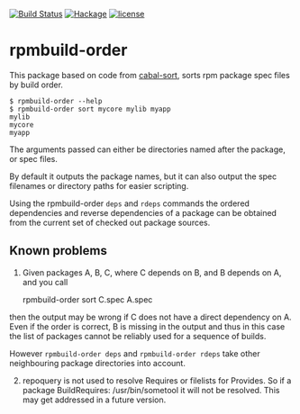 [![Build Status](https://travis-ci.org/juhp/rpmbuild-order.png)](https://travis-ci.org/juhp/rpmbuild-order)
[![Hackage](http://img.shields.io/hackage/v/rpmbuild-order.png)](http://hackage.haskell.org/package/rpmbuild-order)
[![license](https://img.shields.io/badge/license-BSD-brightgreen.svg)](https://opensource.org/licenses/BSD-3-Clause)

# rpmbuild-order

This package based on code from [cabal-sort](http://hackage.haskell.org/package/cabal-sort), sorts rpm package spec files by build order.

    $ rpmbuild-order --help
    $ rpmbuild-order sort mycore mylib myapp
    mylib
    mycore
    myapp

The arguments passed can either be directories named after the package, or spec files.

By default it outputs the package names, but it can also output
the spec filenames or directory paths for easier scripting.

Using the rpmbuild-order `deps` and `rdeps` commands the ordered
dependencies and reverse dependencies of a package can be obtained
from the current set of checked out package sources.

## Known problems
1. Given packages A, B, C, where C depends on B, and B depends on A,
and you call

    rpmbuild-order sort C.spec A.spec

then the output may be wrong if C does not have a direct dependency on A.
Even if the order is correct, B is missing in the output
and thus in this case the list of packages cannot be reliably used
for a sequence of builds.

However `rpmbuild-order deps` and `rpmbuild-order rdeps` take
other neighbouring package directories into account.

2. repoquery is not used to resolve Requires or filelists for Provides.
So if a package BuildRequires: /usr/bin/sometool it will not be resolved.
This may get addressed in a future version.
